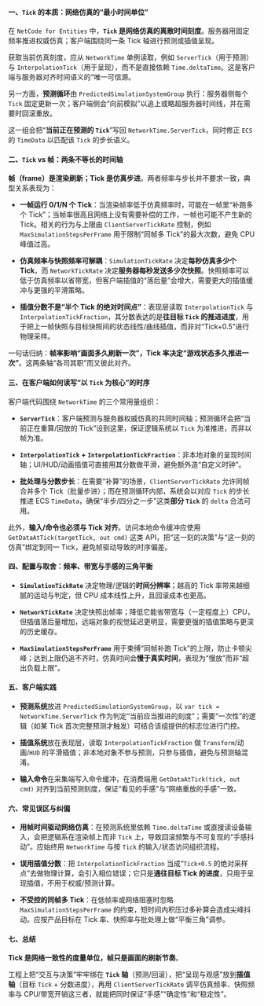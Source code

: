#### 一、`Tick` 的本质：网络仿真的“最小时间单位”

在 `NetCode for Entities` 中，**`Tick` 是网络仿真的离散时间刻度**。服务器用固定频率推进权威仿真；客户端围绕同一条 Tick 轴进行预测或插值呈现。

获取当前仿真刻度，应从 `NetworkTime` 单例读取，例如 `ServerTick`（用于预测）与 `InterpolationTick`（用于呈现），而不是直接依赖 `Time.deltaTime`。这是客户端与服务器对齐时间语义的“唯一可信源。  

另一方面，**预测循环**由 `PredictedSimulationSystemGroup` 执行：服务器侧每个 `Tick` 固定更新一次；客户端侧会“向前模拟”以追上或略超服务器时间线，并在需要时回滚重放。

这一组会把“**当前正在预测的 `Tick`**”写回 `NetworkTime.ServerTick`，同时修正 `ECS` 的 `TimeData` 以匹配该 `Tick` 的步长语义。

#### 二、`Tick` vs 帧：两条不等长的时间轴

**帧（frame）是渲染刷新；Tick 是仿真步进**。两者频率与步长并不要求一致，典型关系表现为：

- **一帧运行 0/1/N 个 Tick**：当渲染帧率低于仿真频率时，可能在一帧里“补跑多个 Tick”；当帧率很高且网络上没有需要补偿的工作，一帧也可能不产生新的 Tick。相关的行为与上限由 `ClientServerTickRate` 控制，例如 `MaxSimulationStepsPerFrame` 用于限制“同帧多 Tick”的最大次数，避免 CPU 峰值过高。
    
- **仿真频率与快照频率可解耦**：`SimulationTickRate` 决定**每秒仿真多少个 Tick**，而 `NetworkTickRate` 决定**服务器每秒发送多少次快照**。快照频率可以低于仿真频率以省带宽，但客户端插值的“落后量”会增大，需要更大的插值缓冲与更强的平滑策略。
    
- **插值分数不是“半个 Tick 的绝对时间点”**：表现层读取 `InterpolationTick` 与 `InterpolationTickFraction`，其分数表达的是**往目标 `Tick` 的推进进度**，用于把上一帧快照与目标快照间的状态线性/曲线插值，而非对“Tick+0.5”进行物理采样。
    

一句话归纳：**帧率影响“画面多久刷新一次”，Tick 率决定“游戏状态多久推进一次”**。这两条轴“各司其职”而又彼此对齐。

#### 三、在客户端如何读写“以 `Tick` 为核心”的时序

客户端代码围绕 `NetworkTime` 的三个常用量组织：

- **`ServerTick`**：客户端预测与服务器权威仿真的共同时间轴；预测循环会把“当前正在重算/回放的 Tick”设到这里，保证逻辑系统以 `Tick` 为准推进，而非以帧为准。
    
- **`InterpolationTick` + `InterpolationTickFraction`**：非本地对象的呈现时间轴；UI/HUD/动画插值可直接用其分数做平滑，避免额外造“自定义时钟”。
    
- **批处理与分数步长**：在需要“补算”的场景，`ClientServerTickRate` 允许同帧合并多个 Tick（批量步进）；而在预测循环内部，系统会以对应 `Tick` 的步长推进 ECS `TimeData`，确保“半步/四分之一步”这类**部分 `Tick`** 的 `delta` 合法可用。
    

此外，**输入/命令也必须与 Tick 对齐**。访问本地命令缓冲应使用 `GetDataAtTick(targetTick, out cmd)` 这类 API，把“这一刻的决策”与“这一刻的仿真”绑定到同一 Tick，避免帧驱动导致的时序偏差。

#### 四、配置与取舍：频率、带宽与手感的三角平衡

- **`SimulationTickRate`** 决定物理/逻辑的**时间分辨率**；越高的 Tick 率带来越细腻的运动与判定，但 CPU 成本线性上升，且回滚成本也更高。
    
- **`NetworkTickRate`** 决定快照出帧率；降低它能省带宽与（一定程度上）CPU，但插值落后量增加，远端对象的视觉延迟更明显，需要更强的插值策略与更深的历史缓存。
    
- **`MaxSimulationStepsPerFrame`** 用于束缚“同帧补跑 Tick”的上限，防止卡顿尖峰；达到上限仍追不齐时，仿真时间会**慢于真实时间**，表现为“慢放”而非“超出负载上限”。
    

#### 五、客户端实践

- **预测系统**放进 `PredictedSimulationSystemGroup`，以 `var tick = NetworkTime.ServerTick` 作为判定“当前应当推进的刻度”；需要“一次性”的逻辑（如某 Tick 首次完整预测才触发）可结合该组提供的标志位进行门控。
    
- **插值系统**放在表现层，读取 `InterpolationTickFraction` 做 `Transform`/动画/`HUD` 的平滑插值；非本地对象不参与预测，只参与插值，避免与预测轴混淆。
    
- **输入命令**在采集端写入命令缓冲，在消费端用 `GetDataAtTick(tick, out cmd)` 对齐到当前预测刻度，保证“看见的手感”与“网络重放的手感”一致。
    

#### 六、常见误区与纠偏

- **用帧时间驱动网络仿真**：在预测系统里依赖 `Time.deltaTime` 或直接读设备输入，会把逻辑系在渲染帧上而非 `Tick` 上，导致回滚频繁与不可复现的“手感抖动”。应始终用 `NetworkTime` 与按 `Tick` 的输入/状态访问组织流程。
    
- **误用插值分数**：把 `InterpolationTickFraction` 当成“`Tick+0.5` 的绝对采样点”去做物理计算，会引入相位错误；它只是**通往目标 Tick 的进度**，只用于呈现插值，不用于权威/预测计算。
    
- **不受控的同帧多 Tick**：在低帧率或网络阻塞时忽略 `MaxSimulationStepsPerFrame` 的约束，短时间内积压过多补算会造成尖峰抖动。应按产品目标在 Tick 率、快照率与批处理上做“平衡三角”调参。
    


#### 七、总结

**Tick 是网络一致性的度量单位，帧只是画面的刷新节奏**。

工程上把“交互与决策”牢牢绑在 **`Tick` 轴**（预测/回滚），把“呈现与观感”放到**插值轴**（目标 `Tick` + 分数进度），再用 `ClientServerTickRate` 调平仿真频率、快照频率与 CPU/带宽开销这三者，就能把同时保证“手感”“确定性”和“稳定性”。

